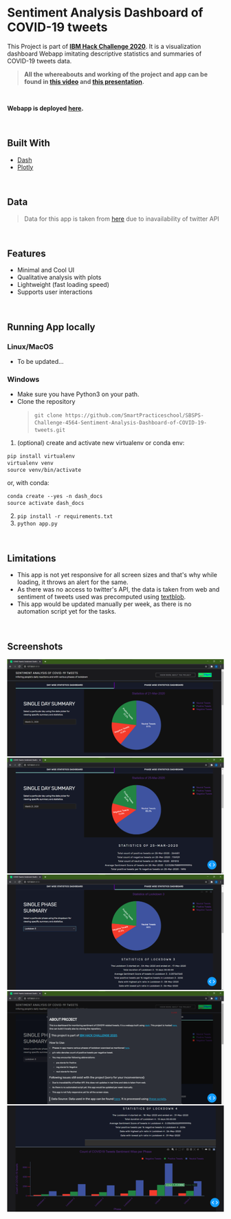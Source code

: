 # Sentiment Analysis Dashboard of COVID-19 tweets 

This Project is part of [**IBM Hack Challenge 2020**](https://smartinternz.com/ibm-hack-challenge-2020). It is a visualization dashboard Webapp imitating descriptive statistics and summaries of COVID-19 tweets data.

> **All the whereabouts and working of the project and app can be found in [this video](https://drive.google.com/file/d/1_fcEI2Lgpdxhh1asr_BS6phWN94hRJw8/view?usp=sharing) and [this presentation](https://github.com/SmartPracticeschool/SBSPS-Challenge-4564-Sentiment-Analysis-Dashboard-of-COVID-19-tweets/blob/master/rsc/ibmhc2020.pptx).**

<br/>

**Webapp is deployed [here](https://covid-sent-dashboard.herokuapp.com/).**
 
<br/>

## Built With
* [Dash](https://plotly.com/dash/)
* [Plotly](https://plotly.com/)

<br/>

## Data
> Data for this app is taken from [here](https://ieee-dataport.org/open-access/coronavirus-covid-19-tweets-dataset) due to inavailability of twitter API

<br/>

## Features
* Minimal and Cool UI
* Qualitative analysis with plots
* Lightweight (fast loading speed)
* Supports user interactions

<br/>

## Running App locally

### Linux/MacOS
* To be updated...

### Windows

* Make sure you have Python3 on your path.
* Clone the repository 
  > `git clone https://github.com/SmartPracticeschool/SBSPS-Challenge-4564-Sentiment-Analysis-Dashboard-of-COVID-19-tweets.git`
1. (optional) create and activate new virtualenv or conda env:

```
pip install virtualenv
virtualenv venv
source venv/bin/activate
```

or, with conda:
```
conda create --yes -n dash_docs
source activate dash_docs
```

2. `pip install -r requirements.txt`
3. `python app.py` 

<br/>

## Limitations
* This app is not yet responsive for all screen sizes and that's why while loading, it throws an alert for the same.
* As there was no access to twitter's API, the data is taken from web and sentiment of tweets used was precomputed using [textblob](https://textblob.readthedocs.io/en/dev/).
* This app would be updated manually per week, as there is no automation script yet for the tasks.


<br/>

## Screenshots

![initial](rsc/sc1.png)
![initial](rsc/sc2.png)
![initial](rsc/sc3.png)
![initial](rsc/sc4.png)
![initial](rsc/sc5.png)
